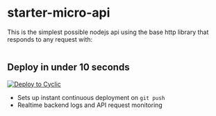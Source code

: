 # starter-micro-api

This is the simplest possible nodejs api using the base http library that responds to any request with: 
```

```

## Deploy in under 10 seconds

[![Deploy to Cyclic](https://deploy.cyclic.app/button.svg)](https://deploy.cyclic.app/)
- Sets up instant continuous deployment on `git push`
- Realtime backend logs and API request monitoring
